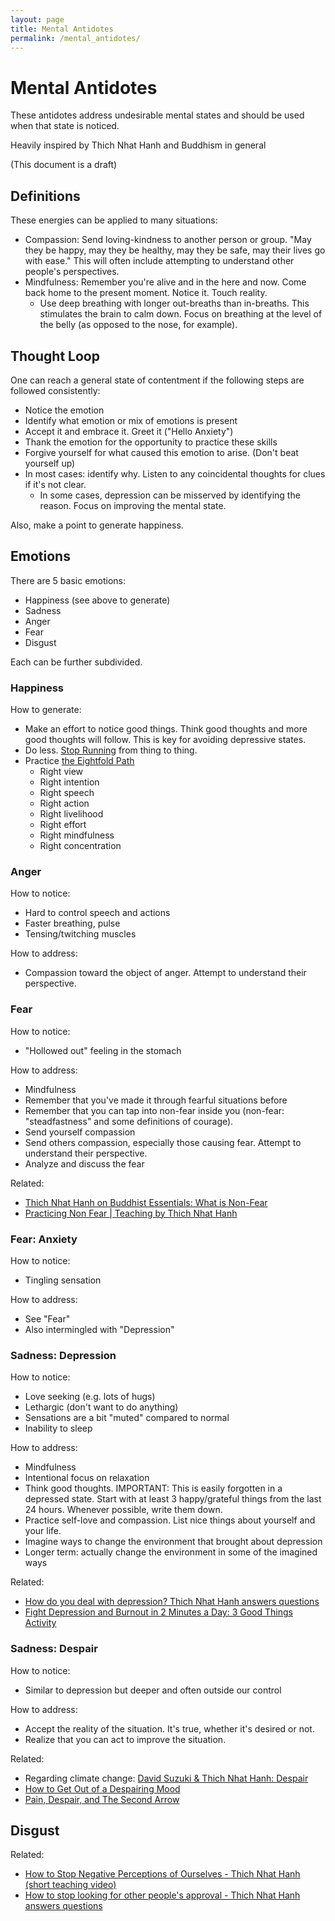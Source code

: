 ```yaml
---
layout: page
title: Mental Antidotes
permalink: /mental_antidotes/
---
```


# Mental Antidotes

These antidotes address undesirable mental states and should be used when that state is noticed.

Heavily inspired by Thich Nhat Hanh and Buddhism in general

(This document is a draft)

## Definitions

These energies can be applied to many situations:

- Compassion: Send loving-kindness to another person or group.  "May they be happy, may they be healthy, may they be safe, may their lives go with ease."  This will often include attempting to understand other people's perspectives.
- Mindfulness:  Remember you're alive and in the here and now.  Come back home to the present moment.  Notice it.  Touch reality.
  - Use deep breathing with longer out-breaths than in-breaths.  This stimulates the brain to calm down.  Focus on breathing at the level of the belly (as opposed to the nose, for example).

## Thought Loop

One can reach a general state of contentment if the following steps are followed consistently:

- Notice the emotion
- Identify what emotion or mix of emotions is present
- Accept it and embrace it.  Greet it ("Hello Anxiety")
- Thank the emotion for the opportunity to practice these skills
- Forgive yourself for what caused this emotion to arise.  (Don't beat yourself up)
- In most cases: identify why.  Listen to any coincidental thoughts for clues if it's not clear.
   - In some cases, depression can be misserved by identifying the reason.  Focus on improving the mental state.

Also, make a point to generate happiness.

## Emotions

There are 5 basic emotions:

- Happiness (see above to generate)
- Sadness
- Anger
- Fear
- Disgust

Each can be further subdivided.

### Happiness

How to generate:

- Make an effort to notice good things.  Think good thoughts and more good thoughts will follow.  This is key for avoiding depressive states.
- Do less.  [Stop Running](https://www.youtube.com/watch?v=Qch5ISD9Bxo) from thing to thing.
- Practice [the Eightfold Path](https://tricycle.org/beginners/buddhism/eightfold-path)
  - Right view 
  - Right intention 
  - Right speech 
  - Right action
  - Right livelihood
  - Right effort 
  - Right mindfulness
  - Right concentration

### Anger

How to notice:

- Hard to control speech and actions
- Faster breathing, pulse
- Tensing/twitching muscles

How to address:

- Compassion toward the object of anger.  Attempt to understand their perspective.

### Fear

How to notice:

- "Hollowed out" feeling in the stomach

How to address:

- Mindfulness
- Remember that you've made it through fearful situations before
- Remember that you can tap into non-fear inside you (non-fear: "steadfastness" and some definitions of courage).
- Send yourself compassion
- Send others compassion, especially those causing fear.  Attempt to understand their perspective.
- Analyze and discuss the fear

Related:

- [Thich Nhat Hanh on Buddhist Essentials: What is Non-Fear](https://www.youtube.com/watch?v=xAvS8Jz7ay4)
- [Practicing Non Fear | Teaching by Thich Nhat Hanh](https://www.youtube.com/watch?v=ObfJfA9q3ho)

### Fear: Anxiety

How to notice:

- Tingling sensation

How to address:

- See "Fear"
- Also intermingled with "Depression"

### Sadness: Depression

How to notice:

- Love seeking (e.g. lots of hugs)
- Lethargic (don't want to do anything)
- Sensations are a bit "muted" compared to normal
- Inability to sleep

How to address:

- Mindfulness
- Intentional focus on relaxation
- Think good thoughts.  IMPORTANT: This is easily forgotten in a depressed state.  Start with at least 3 happy/grateful things from the last 24 hours.  Whenever possible, write them down.
- Practice self-love and compassion.  List nice things about yourself and your life.
- Imagine ways to change the environment that brought about depression
- Longer term: actually change the environment in some of the imagined ways

Related:

- [How do you deal with depression? Thich Nhat Hanh answers questions](https://www.youtube.com/watch?v=QY99Ekk3URc&t=194s)
- [Fight Depression and Burnout in 2 Minutes a Day: 3 Good Things Activity](https://www.youtube.com/watch?v=sWfNosruPPw)

### Sadness: Despair

How to notice:

- Similar to depression but deeper and often outside our control

How to address:

- Accept the reality of the situation.  It's true, whether it's desired or not.
- Realize that you can act to improve the situation.

Related:

- Regarding climate change: [David Suzuki & Thich Nhat Hanh: Despair](https://www.youtube.com/watch?v=RWqB4-em308)
- [How to Get Out of a Despairing Mood](https://www.youtube.com/watch?v=ApccemGnh78)
- [Pain, Despair, and The Second Arrow](https://www.youtube.com/watch?v=MlLvjFPtFXw)

## Disgust

Related:

- [How to Stop Negative Perceptions of Ourselves - Thich Nhat Hanh (short teaching video)](https://www.youtube.com/watch?v=3zZtuiaczPI)
- [How to stop looking for other people's approval - Thich Nhat Hanh answers questions](https://www.youtube.com/watch?v=RqmY3bnyOXM)
